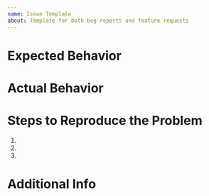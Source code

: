 ```yaml
---
name: Issue Template
about: Template for both bug reports and feature requests
---
```


# Expected Behavior

# Actual Behavior

# Steps to Reproduce the Problem

1.
2.
3.

# Additional Info
